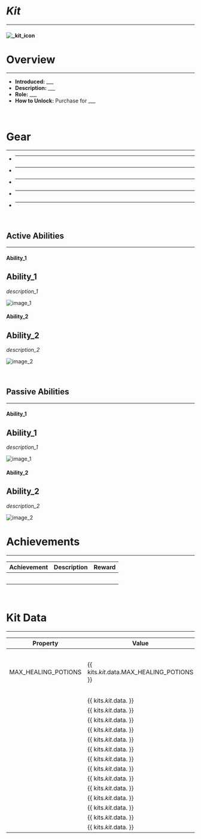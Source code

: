 <!-- replace _kit_ with the actual kit name -->
# _Kit_

***

#### ![_kit_icon](../assets/kits/_kit_/_kit_-icon.jpg)

# Overview
***
- **Introduced:** ___
- **Description:** ___
- **Role:** ___
- **How to Unlock:** Purchase for ___

<br />  

# Gear
***
- ___
- ___
- ___
- ___
- ___

<br />  

## Active Abilities
***
<!-- tabs:start -->
#### **Ability_1**
## Ability_1
_description_1_

![_image_1_](../assets/kits/_kit_/_image_1_.jpg_)

#### **Ability_2**
## Ability_2
_description_2_

![_image_2_](../assets/kits/_kit_/_image_2_.jpg_)

<!-- tabs:end -->
<br /> 

## Passive Abilities
***
<!-- tabs:start -->
#### **Ability_1**
## Ability_1
_description_1_

![_image_1_](../assets/kits/_kit_/_image_1_.jpg_)

#### **Ability_2**
## Ability_2
_description_2_

![_image_2_](../assets/kits/_kit_/_image_2_.jpg_)

<!-- tabs:end -->

# Achievements
***

| Achievement | Description | Reward |
| ----------- | ----------- | ------ |
| | | |
| | | |
| | | |
| | | |
| | | |

<br />  

# Kit Data
***

| Property | Value | Description |
|----------|-------|-------------|
| MAX_HEALING_POTIONS | {{ kits._kit_.data.MAX_HEALING_POTIONS }} | Maximum number of healing potions the player can carry. |
| | {{ kits._kit_.data. }} | |
| | {{ kits._kit_.data. }} | |
| | {{ kits._kit_.data. }} | |
| | {{ kits._kit_.data. }} | |
| | {{ kits._kit_.data. }} | |
| | {{ kits._kit_.data. }} | |
| | {{ kits._kit_.data. }} | |
| | {{ kits._kit_.data. }} | |
| | {{ kits._kit_.data. }} | |
| | {{ kits._kit_.data. }} | |
| | {{ kits._kit_.data. }} | |
| | {{ kits._kit_.data. }} | |
| | {{ kits._kit_.data. }} | |
| | {{ kits._kit_.data. }} | |
